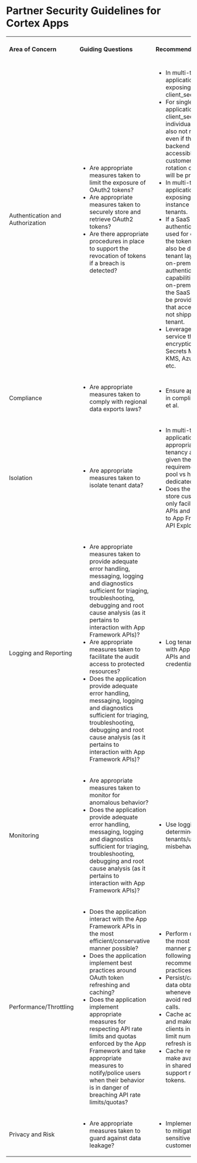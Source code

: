 # Partner Security Guidelines for Cortex Apps

<table cellpadding="2">
<tbody>
<tr>
<td>
<h4>Area of Concern</h4>
</td>
<td>
<h4>Guiding Questions</h4>
</td>
<td>
<h4>Recommended Practice(s)</h4>
</td>
</tr>
<tr>
<td>Authentication and Authorization</td>
<td>
<ul>
<li>Are appropriate measures taken to limit the exposure of OAuth2 tokens?</li>
<li>Are appropriate measures taken to securely store and retrieve OAuth2 tokens?</li>
<li>Are there appropriate procedures in place to support the revocation of tokens if a breach is detected?</li>
</ul>
</td>
<td>
<ul>
<li>In multi-tenant SaaS applications, avoid exposing the shared client_secret to tenants.</li>
<li>For single-tenant SaaS applications, storing client_secret within individual instances is also not recommended, even if the instance backend is not directly accessible by customers. The reason is rotation of credentials will be problematic.</li>
<li>In multi-tenant SaaS applications, avoid exposing the instance&nbsp;refresh_token&nbsp;to tenants.</li>
<li>If a SaaS multi-tenant authentication proxy is used for on-prem apps, the token refresh should also be done the multi-tenant layer and not the on-prem instance. Also, authentication capabilities between the on-prem instance and the SaaS proxy should be provided to guarantee that access_tokens are not shipped to the wrong tenant.</li>
<li>Leverage an external service that handles encryption, e.g. AWS Secrets Manager, GCP KMS, Azure KeyVault, etc.</li>
</ul>
</td>
</tr>
<tr>
<td>Compliance</td>
<td>
<ul>
<li>Are appropriate measures taken to comply with regional data exports laws?</li>
</ul>
</td>
<td>
<ul>
<li>Ensure applications are in compliance with GDPR et al.</li>
</ul>
</td>
</tr>
<tr>
<td>Isolation</td>
<td>
<ul>
<li>Are appropriate measures taken to isolate tenant data?</li>
</ul>
</td>
<td>
<ul>
<li>In multi-tenant SaaS applications, choose the appropriate multi-tenancy architecture given the use-case and requirements, i.e. shared pool vs hybrid vs dedicated tables.</li>
<li>Does the app actually store customer data or only facilitate access to APIs and write data back to App Framework, e.g. API Explorer?</li>
</ul>
</td>
</tr>
<tr>
<td>Logging and Reporting</td>
<td>
<ul>
<li>Are appropriate measures taken to provide adequate error handling, messaging, logging and diagnostics sufficient for triaging, troubleshooting, debugging and root cause analysis (as it pertains to interaction with App Framework APIs)?</li>
<li>Are appropriate measures taken to facilitate the audit access to protected resources?</li>
<li>Does the application provide adequate error handling, messaging, logging and diagnostics sufficient for triaging, troubleshooting, debugging and root cause analysis (as it pertains to interaction with App Framework APIs)?</li>
</ul>
</td>
<td>
<ul>
<li>Log tenant interactions with App Framework APIs and OAuth2 credential store.</li>
</ul>
</td>
</tr>
<tr>
<td>Monitoring</td>
<td>
<ul>
<li>Are appropriate measures taken to monitor for anomalous behavior?</li>
<li>Does the application provide adequate error handling, messaging, logging and diagnostics sufficient for triaging, troubleshooting, debugging and root cause analysis (as it pertains to interaction with App Framework APIs)?</li>
</ul>
</td>
<td>
<ul>
<li>Use logging to help determine when tenants/users are misbehaving.</li>
</ul>
</td>
</tr>
<tr>
<td>Performance/Throttling</td>
<td>
<ul>
<li>Does the application interact with the App Framework APIs in the most efficient/conservative manner possible?</li>
<li>Does the application implement best practices around OAuth token refreshing and caching?</li>
<li>Does the application implement appropriate measures for respecting API rate limits and quotas enforced by the App Framework and take appropriate measures to notify/police users when their behavior is in danger of breaching API rate limits/quotas?</li>
</ul>
</td>
<td>
<ul>
<li>Perform queries/polls in the most efficient manner possible, e.g. following recommended/best practices.</li>
<li>Persist/cache and reuse data obtained from APIs whenever possible, to avoid redundant API calls.</li>
<li>Cache access tokens and make available to clients in shared store to limit number of times a refresh is required.</li>
<li>Cache refresh token and make available to clients in shared store to support rolling refresh tokens.</li>
</ul>
</td>
</tr>
<tr>
<td>Privacy and Risk</td>
<td>
<ul>
<li>Are appropriate measures taken to guard against data leakage?</li>
</ul>
</td>
<td>
<ul>
<li>Implement safe guards to mitigate leakage of sensitive data, i.e. customer data.</li>
</ul>
</td>
</tr>
</tbody>
</table>
